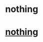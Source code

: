 # nothing
<!doctype html>
<html>
<head>  
  <title>nothing</title>
  <meta charset="utf-8">
</head>
<body>
  <h1><a href=1.html">nothing</h1>
</body>    
</html>    
  

